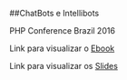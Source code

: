 ##ChatBots e Intellibots

PHP Conference Brazil 2016

Link para visualizar o [Ebook](http://cdn.rawgit.com/jacksonfdam/intellibots/master/ebook.html)

Link para visualizar os [Slides](http://cdn.rawgit.com/jacksonfdam/intellibots/master/slides.html)